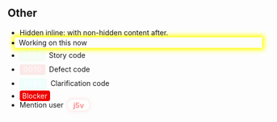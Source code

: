## Other
- Hidden inline: <hide>hidden</hide> with non-hidden content after.
- <now>Working on this now
- <ti>1234</ti> Story code
- <tid>0010</tid> Defect code
- <tic>0099</tic> Clarification code
- <blocker>Blocker</blocker>
- Mention user <tag>j5v


<style>
  li { margin-bottom: 0.1rem }

  now {
    display: block;
    padding: 2px 8px;
    margin-left: -0.6rem;
    box-shadow: 0px 0px 9px 4px hsla(60,100%, 50%, 1);
  }

  /* ticket numbers */
  ti, tid, tic {
    padding: 0rem 0.4rem 0.1rem 0.4rem;
    background: hsla(120,80%,90%,0.2);
    color: hsla(120,0%,100%,0.80);
    font-weight: 400;
    margin-right: 0.25em;
    border: 1px solid hsla(120,80%,90%,0.2);
    border-radius: 4px;
    letter-spacing: 0.06rem;
    white-space: nowrap;
    line-height: 1.9em;
  }
  tid { background: hsla(0,80%,85%,0.32) }
  tic { background: hsla(180,90%,90%,0.32) }

  /* blocker tag */
  blocker {
    color: #FEE;
    background-color: #E00;
    padding: 2px 5px;
    margin: 0px 2px 0px 0px;
    border-radius: 4px;
  }
  blocker:hover:after {
    margin-left: 1rem;
    content: 'BLOCKED'
  }

  hide { display: none; }

  tag {
    background-color: hsla(0,0%,100%,0.05);
    border-radius: 10rem;
    padding: 0.1rem 0.6rem;
    margin-left: 0.3rem;
    color: hsla(0,100%,80%,1);
    font-weight: 800;
    border: 1px solid hsla(0,0%,100%,0.05);
    box-shadow: 0px 0px 8px hsla(0,100%,90%,0.7);
  }

</style>